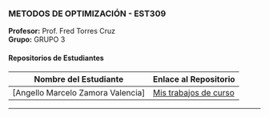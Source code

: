 
### METODOS DE OPTIMIZACIÓN - EST309
**Profesor:** Prof. Fred Torres Cruz  
**Grupo:** GRUPO 3

#### Repositorios de Estudiantes
| Nombre del Estudiante | Enlace al Repositorio |
|--------------|-----------------|
| [Angello Marcelo Zamora Valencia] | [Mis trabajos de curso](https://github.com/Anyell0w/MetodosDeOptimizacion) |

---
